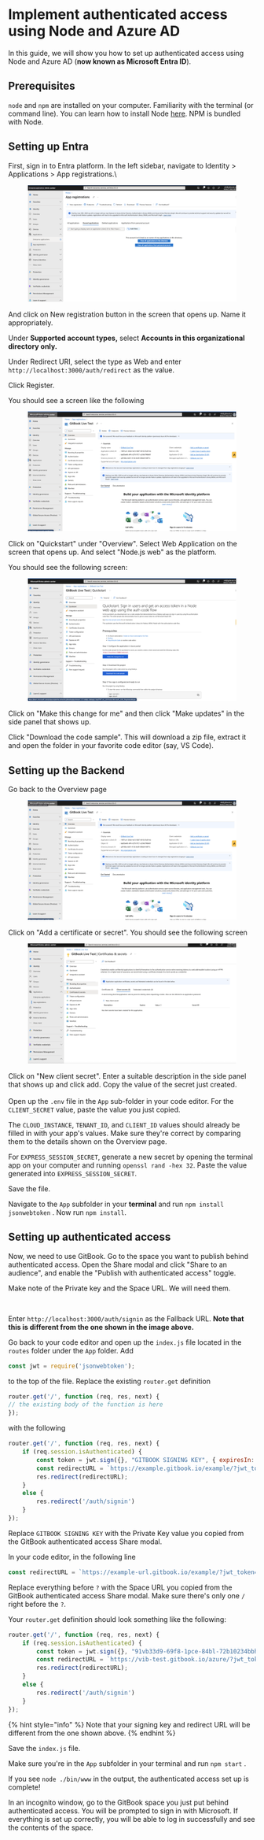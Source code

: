 # Implement authenticated access using Node and Azure AD

In this guide, we will show you how to set up authenticated access using Node and Azure AD (**now known as Microsoft Entra ID**).

## Prerequisites

`node`  and `npm`  are installed on your computer. Familiarity with the terminal (or command line). You can learn how to install Node [here](https://nodejs.org/en/download). NPM is bundled with Node.

## Setting up Entra

First, sign in to Entra platform. In the left sidebar, navigate to Identity > Applications > App registrations.\


<figure><img src="../../.gitbook/assets/Screen Shot 2023-11-02 at 3.58.44 PM.png" alt=""><figcaption></figcaption></figure>

And click on New registration button in the screen that opens up. Name it appropriately.

Under **Supported account types,** select **Accounts in this organizational directory only.**

Under Redirect URI, select the type as Web and enter `http://localhost:3000/auth/redirect` as the value.

Click Register.

You should see a screen like the following

<figure><img src="../../.gitbook/assets/Screen Shot 2023-11-02 at 4.18.19 PM.png" alt=""><figcaption></figcaption></figure>

Click on "Quickstart" under "Overview". Select Web Application on the screen that opens up. And select "Node.js web" as the platform.

You should see the following screen:

<figure><img src="../../.gitbook/assets/Screen Shot 2023-11-02 at 4.22.46 PM.png" alt=""><figcaption></figcaption></figure>

Click on "Make this change for me" and then click "Make updates" in the side panel that shows up.

Click "Download the code sample". This will download a zip file, extract it and open the folder in your favorite code editor (say, VS Code).

## Setting up the Backend

Go back to the Overview page

<figure><img src="../../.gitbook/assets/Screen Shot 2023-11-02 at 4.18.19 PM.png" alt=""><figcaption></figcaption></figure>

Click on "Add a certificate or secret". You should see the following screen

<figure><img src="../../.gitbook/assets/Screen Shot 2023-11-02 at 5.25.41 PM.png" alt=""><figcaption></figcaption></figure>

Click on "New client secret". Enter a suitable description in the side panel that shows up and click add. Copy the value of the secret just created.\
\
Open up the `.env` file in the `App` sub-folder in your code editor. For the `CLIENT_SECRET` value, paste the value you just copied.

The `CLOUD_INSTANCE`, `TENANT_ID`, and `CLIENT_ID` values should already be filled in with your app's values. Make sure they're correct by comparing them to the details shown on the Overview page.&#x20;

For `EXPRESS_SESSION_SECRET`, generate a new secret by opening the terminal app on your computer and running `openssl rand -hex 32`. Paste the value generated into `EXPRESS_SESSION_SECRET`.

Save the file.

Navigate to the `App` subfolder in your **terminal** and run `npm install jsonwebtoken` . Now run `npm install`.

## Setting up authenticated access

Now, we need to use GitBook. Go to the space you want to publish behind authenticated access. Open the Share modal and click "Share to an audience", and enable the "Publish with authenticated access" toggle.&#x20;

Make note of the Private key and the Space URL. We will need them.

<figure><img src="../../.gitbook/assets/va-modal.png" alt=""><figcaption></figcaption></figure>

Enter `http://localhost:3000/auth/signin` as the Fallback URL. **Note that this is different from the one shown in the image above.**

Go back to your code editor and open up the `index.js` file located in the `routes` folder under the `App` folder. Add&#x20;

```javascript
const jwt = require('jsonwebtoken');
```

to the top of the file. Replace the existing `router.get` definition&#x20;

```javascript
router.get('/', function (req, res, next) {
// the existing body of the function is here
});
```

&#x20;with the following

```javascript
router.get('/', function (req, res, next) {
    if (req.session.isAuthenticated) {
        const token = jwt.sign({}, "GITBOOK SIGNING KEY", { expiresIn: '1h' });
        const redirectURL = `https://example.gitbook.io/example/?jwt_token=${token}`;
        res.redirect(redirectURL);
    }
    else {
        res.redirect('/auth/signin')
    }
});
```

Replace `GITBOOK SIGNING KEY` with the Private Key value you copied from the GitBook authenticated access Share modal.

In your code editor, in the following line

```javascript
const redirectURL = `https://example-url.gitbook.io/example/?jwt_token=${token}`
```

Replace everything before `?` with the Space URL you copied from the GitBook authenticated access Share modal. Make sure there's only one `/` right before the `?`.

Your `router.get` definition should look something like the following:

```javascript
router.get('/', function (req, res, next) {
    if (req.session.isAuthenticated) {
        const token = jwt.sign({}, "91vb33d9-69f8-1pce-84bl-72b10234bbh0", { expiresIn: '1h' });
        const redirectURL = `https://vib-test.gitbook.io/azure/?jwt_token=${token}`;
        res.redirect(redirectURL);
    }
    else {
        res.redirect('/auth/signin')
    }
});
```

{% hint style="info" %}
Note that your signing key and redirect URL will be different from the one shown above.
{% endhint %}

Save the `index.js` file.

Make sure you're in the `App` subfolder in your terminal and run `npm start` .

If you see `node ./bin/www` in the output, the authenticated access set up is complete!

In an incognito window, go to the GitBook space you just put behind authenticated access. You will be prompted to sign in with Microsoft. If everything is set up correctly, you will be able to log in successfully and see the contents of the space.
